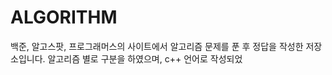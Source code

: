 ALGORITHM
==========


백준, 알고스팟, 프로그래머스의 사이트에서 알고리즘 문제를 푼 후 정답을 작성한 저장소입니다. 알고리즘 별로 구분을 하였으며, c++ 언어로 작성되었
